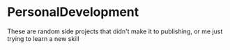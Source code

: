 # PersonalDevelopment
These are random side projects that didn't make it to publishing, or me just trying to learn a new skill

